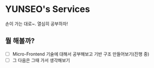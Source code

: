 # YUNSEO's Services

손이 가는 대로~. 열심히 공부하자!

## 뭘 해볼까?

- [ ] Micro-Frontend 기술에 대해서 공부해보고 기반 구조 만들어보기(진행 중)
- [ ] 그 다음은 그때 가서 생각해보기
